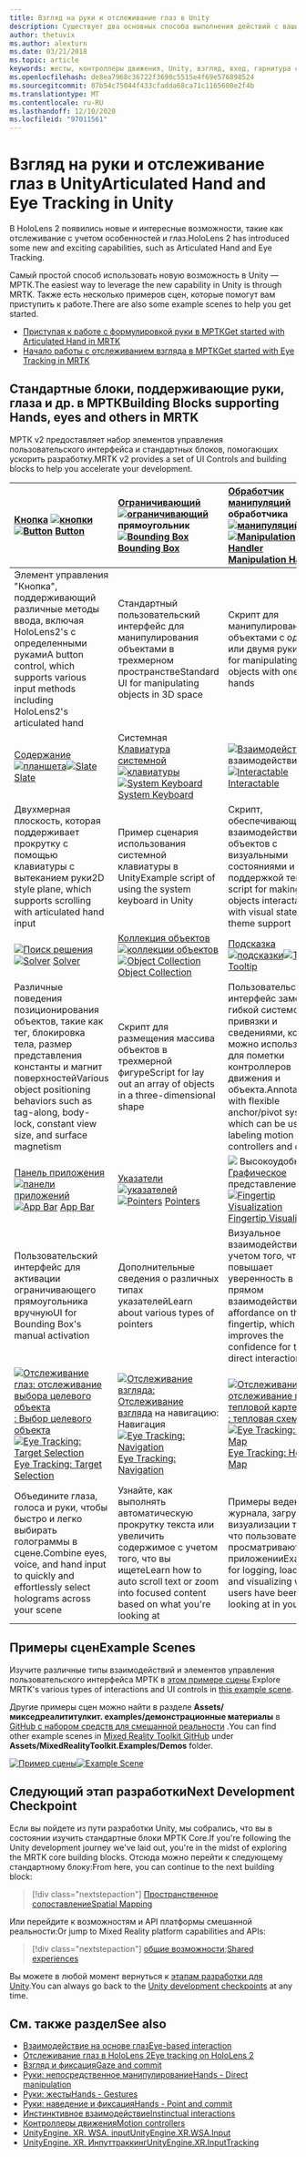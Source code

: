 ```yaml
---
title: Взгляд на руки и отслеживание глаз в Unity
description: Существует два основных способа выполнения действий с вашим взглядом в Unity, жестами и контроллерами движения.
author: thetuvix
ms.author: alexturn
ms.date: 03/21/2018
ms.topic: article
keywords: жесты, контроллеры движения, Unity, взгляд, вход, гарнитура смешанной реальности, гарнитура Windows Mixed Reality, гарнитура виртуальной реальности, МРТК, набор средств для смешанной реальности
ms.openlocfilehash: de8ea7968c36722f3690c5515e4f69e576898524
ms.sourcegitcommit: 87b54c75044f433cfadda68ca71c1165608e2f4b
ms.translationtype: MT
ms.contentlocale: ru-RU
ms.lasthandoff: 12/10/2020
ms.locfileid: "97011561"
---
```

# <a name="articulated-hand-and-eye-tracking-in-unity"></a><span data-ttu-id="28567-104">Взгляд на руки и отслеживание глаз в Unity</span><span class="sxs-lookup"><span data-stu-id="28567-104">Articulated Hand and Eye Tracking in Unity</span></span>

<span data-ttu-id="28567-105">В HoloLens 2 появились новые и интересные возможности, такие как отслеживание с учетом особенностей и глаз.</span><span class="sxs-lookup"><span data-stu-id="28567-105">HoloLens 2 has introduced some new and exciting capabilities, such as Articulated Hand and Eye Tracking.</span></span>

<span data-ttu-id="28567-106">Самый простой способ использовать новую возможность в Unity — МРТК.</span><span class="sxs-lookup"><span data-stu-id="28567-106">The easiest way to leverage the new capability in Unity is through MRTK.</span></span> <span data-ttu-id="28567-107">Также есть несколько примеров сцен, которые помогут вам приступить к работе.</span><span class="sxs-lookup"><span data-stu-id="28567-107">There are also some example scenes to help you get started.</span></span>

* [<span data-ttu-id="28567-108">Приступая к работе с формулировкой руки в МРТК</span><span class="sxs-lookup"><span data-stu-id="28567-108">Get started with Articulated Hand  in MRTK</span></span>](https://microsoft.github.io/MixedRealityToolkit-Unity/Documentation/Input/HandTracking.html)
* [<span data-ttu-id="28567-109">Начало работы с отслеживанием взгляда в МРТК</span><span class="sxs-lookup"><span data-stu-id="28567-109">Get started with Eye Tracking in MRTK</span></span>](https://microsoft.github.io/MixedRealityToolkit-Unity/Documentation/EyeTracking/EyeTracking_Main.html)

## <a name="building-blocks-supporting-hands-eyes-and-others-in-mrtk"></a><span data-ttu-id="28567-110">Стандартные блоки, поддерживающие руки, глаза и др. в МРТК</span><span class="sxs-lookup"><span data-stu-id="28567-110">Building Blocks supporting Hands, eyes and others in MRTK</span></span> 

<span data-ttu-id="28567-111">МРТК v2 предоставляет набор элементов управления пользовательского интерфейса и стандартных блоков, помогающих ускорить разработку.</span><span class="sxs-lookup"><span data-stu-id="28567-111">MRTK v2 provides a set of UI Controls and building blocks to help you accelerate your development.</span></span>

|  <span data-ttu-id="28567-112">[Кнопка](https://microsoft.github.io/MixedRealityToolkit-Unity/Documentation/README_Button.html) [ ![ кнопки](images/MRTK_Button_Main.png)](https://microsoft.github.io/MixedRealityToolkit-Unity/Documentation/README_Button.html)</span><span class="sxs-lookup"><span data-stu-id="28567-112">[![Button](images/MRTK_Button_Main.png)](https://microsoft.github.io/MixedRealityToolkit-Unity/Documentation/README_Button.html) [Button](https://microsoft.github.io/MixedRealityToolkit-Unity/Documentation/README_Button.html)</span></span> | <span data-ttu-id="28567-113">[Ограничивающий](https://microsoft.github.io/MixedRealityToolkit-Unity/Documentation/README_BoundingBox.html) [ ![ ограничивающий](images/MRTK_BoundingBox_Main.png)](https://microsoft.github.io/MixedRealityToolkit-Unity/Documentation/README_BoundingBox.html) прямоугольник</span><span class="sxs-lookup"><span data-stu-id="28567-113">[![Bounding Box](images/MRTK_BoundingBox_Main.png)](https://microsoft.github.io/MixedRealityToolkit-Unity/Documentation/README_BoundingBox.html) [Bounding Box](https://microsoft.github.io/MixedRealityToolkit-Unity/Documentation/README_BoundingBox.html)</span></span> | <span data-ttu-id="28567-114">[Обработчик манипуляций](https://microsoft.github.io/MixedRealityToolkit-Unity/Documentation/README_ManipulationHandler.html) обработчика [ ![ манипуляций](images/MRTK_Manipulation_Main.png)](https://microsoft.github.io/MixedRealityToolkit-Unity/Documentation/README_ManipulationHandler.html)</span><span class="sxs-lookup"><span data-stu-id="28567-114">[![Manipulation Handler](images/MRTK_Manipulation_Main.png)](https://microsoft.github.io/MixedRealityToolkit-Unity/Documentation/README_ManipulationHandler.html) [Manipulation Handler](https://microsoft.github.io/MixedRealityToolkit-Unity/Documentation/README_ManipulationHandler.html)</span></span> |
|:--- | :--- | :--- |
| <span data-ttu-id="28567-115">Элемент управления "Кнопка", поддерживающий различные методы ввода, включая HoloLens2's с определенными руками</span><span class="sxs-lookup"><span data-stu-id="28567-115">A button control, which supports various input methods including HoloLens2's articulated hand</span></span> | <span data-ttu-id="28567-116">Стандартный пользовательский интерфейс для манипулирования объектами в трехмерном пространстве</span><span class="sxs-lookup"><span data-stu-id="28567-116">Standard UI for manipulating objects in 3D space</span></span> | <span data-ttu-id="28567-117">Скрипт для манипулирования объектами с одной или двумя руки</span><span class="sxs-lookup"><span data-stu-id="28567-117">Script for manipulating objects with one or two hands</span></span> |
|  <span data-ttu-id="28567-118">[Содержание](https://microsoft.github.io/MixedRealityToolkit-Unity/Documentation/README_Slate.html) [ ![ планшета](images/MRTK_Slate_Main.png)](https://microsoft.github.io/MixedRealityToolkit-Unity/Documentation/README_Slate.html)</span><span class="sxs-lookup"><span data-stu-id="28567-118">[![Slate](images/MRTK_Slate_Main.png)](https://microsoft.github.io/MixedRealityToolkit-Unity/Documentation/README_Slate.html) [Slate](https://microsoft.github.io/MixedRealityToolkit-Unity/Documentation/README_Slate.html)</span></span> | <span data-ttu-id="28567-119">Системная [Клавиатура системной](https://microsoft.github.io/MixedRealityToolkit-Unity/Documentation/README_SystemKeyboard.html) [ ![ клавиатуры](images/MRTK_SystemKeyboard_Main.png)](https://microsoft.github.io/MixedRealityToolkit-Unity/Documentation/README_SystemKeyboard.html)</span><span class="sxs-lookup"><span data-stu-id="28567-119">[![System Keyboard](images/MRTK_SystemKeyboard_Main.png)](https://microsoft.github.io/MixedRealityToolkit-Unity/Documentation/README_SystemKeyboard.html) [System Keyboard](https://microsoft.github.io/MixedRealityToolkit-Unity/Documentation/README_SystemKeyboard.html)</span></span> | <span data-ttu-id="28567-120">[ ![ Взаимодействие с](images/InteractableExamples.png)](https://microsoft.github.io/MixedRealityToolkit-Unity/Documentation/README_Interactable.html) взаимодействием [](https://microsoft.github.io/MixedRealityToolkit-Unity/Documentation/README_Interactable.html)</span><span class="sxs-lookup"><span data-stu-id="28567-120">[![Interactable](images/InteractableExamples.png)](https://microsoft.github.io/MixedRealityToolkit-Unity/Documentation/README_Interactable.html) [Interactable](https://microsoft.github.io/MixedRealityToolkit-Unity/Documentation/README_Interactable.html)</span></span> |
| <span data-ttu-id="28567-121">Двухмерная плоскость, которая поддерживает прокрутку с помощью клавиатуры с вытеканием руки</span><span class="sxs-lookup"><span data-stu-id="28567-121">2D style plane, which supports scrolling with articulated hand input</span></span> | <span data-ttu-id="28567-122">Пример сценария использования системной клавиатуры в Unity</span><span class="sxs-lookup"><span data-stu-id="28567-122">Example script of using the system keyboard in Unity</span></span>  | <span data-ttu-id="28567-123">Скрипт, обеспечивающий взаимодействие объектов с визуальными состояниями и поддержкой тем</span><span class="sxs-lookup"><span data-stu-id="28567-123">A script for making objects interactable with visual states and theme support</span></span> |
|  <span data-ttu-id="28567-124">[ ![ Поиск решения](images/MRTK_Solver_Main.png)](https://microsoft.github.io/MixedRealityToolkit-Unity/Documentation/README_Solver.html) [](https://microsoft.github.io/MixedRealityToolkit-Unity/Documentation/README_Solver.html)</span><span class="sxs-lookup"><span data-stu-id="28567-124">[![Solver](images/MRTK_Solver_Main.png)](https://microsoft.github.io/MixedRealityToolkit-Unity/Documentation/README_Solver.html) [Solver](https://microsoft.github.io/MixedRealityToolkit-Unity/Documentation/README_Solver.html)</span></span> | <span data-ttu-id="28567-125">[Коллекция объектов](https://microsoft.github.io/MixedRealityToolkit-Unity/Documentation/README_ManipulationHandler.html) [ ![ коллекции объектов](images/MRTK_ObjectCollection_Main.png)](https://microsoft.github.io/MixedRealityToolkit-Unity/Documentation/README_ManipulationHandler.html)</span><span class="sxs-lookup"><span data-stu-id="28567-125">[![Object Collection](images/MRTK_ObjectCollection_Main.png)](https://microsoft.github.io/MixedRealityToolkit-Unity/Documentation/README_ManipulationHandler.html) [Object Collection](https://microsoft.github.io/MixedRealityToolkit-Unity/Documentation/README_ManipulationHandler.html)</span></span> | <span data-ttu-id="28567-126">[Подсказка](https://microsoft.github.io/MixedRealityToolkit-Unity/Documentation/README_Tooltip.html) [ ![ подсказки](images/MRTK_Tooltip_Main.png)](https://microsoft.github.io/MixedRealityToolkit-Unity/Documentation/README_Tooltip.html)</span><span class="sxs-lookup"><span data-stu-id="28567-126">[![Tooltip](images/MRTK_Tooltip_Main.png)](https://microsoft.github.io/MixedRealityToolkit-Unity/Documentation/README_Tooltip.html) [Tooltip](https://microsoft.github.io/MixedRealityToolkit-Unity/Documentation/README_Tooltip.html)</span></span> |
| <span data-ttu-id="28567-127">Различные поведения позиционирования объектов, такие как тег, блокировка тела, размер представления константы и магнит поверхностей</span><span class="sxs-lookup"><span data-stu-id="28567-127">Various object positioning behaviors such as tag-along, body-lock, constant view size, and surface magnetism</span></span> | <span data-ttu-id="28567-128">Скрипт для размещения массива объектов в трехмерной фигуре</span><span class="sxs-lookup"><span data-stu-id="28567-128">Script for lay out an array of objects in a three-dimensional shape</span></span> | <span data-ttu-id="28567-129">Пользовательский интерфейс заметки с гибкой системой привязки и сведениями, который можно использовать для пометки контроллеров движения и объекта.</span><span class="sxs-lookup"><span data-stu-id="28567-129">Annotation UI with flexible anchor/pivot system, which can be used for labeling motion controllers and object.</span></span> |
|  <span data-ttu-id="28567-130">[Панель приложения](https://microsoft.github.io/MixedRealityToolkit-Unity/Documentation/README_AppBar.html) [ ![ панели приложений](images/MRTK_AppBar_Main.png)](https://microsoft.github.io/MixedRealityToolkit-Unity/Documentation/README_AppBar.html)</span><span class="sxs-lookup"><span data-stu-id="28567-130">[![App Bar](images/MRTK_AppBar_Main.png)](https://microsoft.github.io/MixedRealityToolkit-Unity/Documentation/README_AppBar.html) [App Bar](https://microsoft.github.io/MixedRealityToolkit-Unity/Documentation/README_AppBar.html)</span></span> | <span data-ttu-id="28567-131">[Указатели](https://microsoft.github.io/MixedRealityToolkit-Unity/Documentation/Input/Pointers.html) [ ![ указателей](images/MRTK_Pointer_Main.png)](https://microsoft.github.io/MixedRealityToolkit-Unity/Documentation/Input/Pointers.html)</span><span class="sxs-lookup"><span data-stu-id="28567-131">[![Pointers](images/MRTK_Pointer_Main.png)](https://microsoft.github.io/MixedRealityToolkit-Unity/Documentation/Input/Pointers.html) [Pointers](https://microsoft.github.io/MixedRealityToolkit-Unity/Documentation/Input/Pointers.html)</span></span> | <span data-ttu-id="28567-132">[ ![ ](images/MRTK_FingertipVisualization_Main.png)](https://microsoft.github.io/MixedRealityToolkit-Unity/Documentation/README_FingertipVisualization.html) Высокоудобное [Графическое](https://microsoft.github.io/MixedRealityToolkit-Unity/Documentation/README_FingertipVisualization.html) представление</span><span class="sxs-lookup"><span data-stu-id="28567-132">[![Fingertip Visualization](images/MRTK_FingertipVisualization_Main.png)](https://microsoft.github.io/MixedRealityToolkit-Unity/Documentation/README_FingertipVisualization.html) [Fingertip Visualization](https://microsoft.github.io/MixedRealityToolkit-Unity/Documentation/README_FingertipVisualization.html)</span></span> |
| <span data-ttu-id="28567-133">Пользовательский интерфейс для активации ограничивающего прямоугольника вручную</span><span class="sxs-lookup"><span data-stu-id="28567-133">UI for Bounding Box's manual activation</span></span> | <span data-ttu-id="28567-134">Дополнительные сведения о различных типах указателей</span><span class="sxs-lookup"><span data-stu-id="28567-134">Learn about various types of pointers</span></span> | <span data-ttu-id="28567-135">Визуальное взаимодействие с учетом того, что повышает уверенность в прямом взаимодействии</span><span class="sxs-lookup"><span data-stu-id="28567-135">Visual affordance on the fingertip, which improves the confidence for the direct interaction</span></span> |
|  <span data-ttu-id="28567-136">[ ![ Отслеживание глаз: отслеживание выбора целевого объекта](images/mrtk_et_targetselect.png)](https://microsoft.github.io/MixedRealityToolkit-Unity/Documentation/EyeTracking/EyeTracking_TargetSelection.html) [: Выбор целевого объекта](https://microsoft.github.io/MixedRealityToolkit-Unity/Documentation/EyeTracking/EyeTracking_TargetSelection.html)</span><span class="sxs-lookup"><span data-stu-id="28567-136">[![Eye Tracking: Target Selection](images/mrtk_et_targetselect.png)](https://microsoft.github.io/MixedRealityToolkit-Unity/Documentation/EyeTracking/EyeTracking_TargetSelection.html) [Eye Tracking: Target Selection](https://microsoft.github.io/MixedRealityToolkit-Unity/Documentation/EyeTracking/EyeTracking_TargetSelection.html)</span></span> | <span data-ttu-id="28567-137">[ ![ Отслеживание взгляда:](images/mrtk_et_navigation.png)](https://microsoft.github.io/MixedRealityToolkit-Unity/Documentation/EyeTracking/EyeTracking_Navigation.html) [Отслеживание взгляда](https://microsoft.github.io/MixedRealityToolkit-Unity/Documentation/EyeTracking/EyeTracking_Navigation.html) на навигацию: Навигация</span><span class="sxs-lookup"><span data-stu-id="28567-137">[![Eye Tracking: Navigation](images/mrtk_et_navigation.png)](https://microsoft.github.io/MixedRealityToolkit-Unity/Documentation/EyeTracking/EyeTracking_Navigation.html) [Eye Tracking: Navigation](https://microsoft.github.io/MixedRealityToolkit-Unity/Documentation/EyeTracking/EyeTracking_Navigation.html)</span></span> | <span data-ttu-id="28567-138">[ ![ Отслеживание глаз: отслеживание глаз на тепловой карте](images/mrtk_et_heatmaps.png)](https://microsoft.github.io/MixedRealityToolkit-Unity/Documentation/EyeTracking/EyeTracking_Visualization.html) [: тепловая схема](https://microsoft.github.io/MixedRealityToolkit-Unity/Documentation/EyeTracking/EyeTracking_Visualization.html)</span><span class="sxs-lookup"><span data-stu-id="28567-138">[![Eye Tracking: Heat Map](images/mrtk_et_heatmaps.png)](https://microsoft.github.io/MixedRealityToolkit-Unity/Documentation/EyeTracking/EyeTracking_Visualization.html) [Eye Tracking: Heat Map](https://microsoft.github.io/MixedRealityToolkit-Unity/Documentation/EyeTracking/EyeTracking_Visualization.html)</span></span> |
| <span data-ttu-id="28567-139">Объедините глаза, голоса и руки, чтобы быстро и легко выбирать голограммы в сцене.</span><span class="sxs-lookup"><span data-stu-id="28567-139">Combine eyes, voice, and hand input to quickly and effortlessly select holograms across your scene</span></span> | <span data-ttu-id="28567-140">Узнайте, как выполнять автоматическую прокрутку текста или увеличить содержимое с учетом того, что вы ищете</span><span class="sxs-lookup"><span data-stu-id="28567-140">Learn how to auto scroll text or zoom into focused content based on what you're looking at</span></span>| <span data-ttu-id="28567-141">Примеры ведения журнала, загрузки и визуализации того, что пользователи просматривают в приложении</span><span class="sxs-lookup"><span data-stu-id="28567-141">Examples for logging, loading, and visualizing what users have been looking at in your app</span></span> |

## <a name="example-scenes"></a><span data-ttu-id="28567-142">Примеры сцен</span><span class="sxs-lookup"><span data-stu-id="28567-142">Example Scenes</span></span>

<span data-ttu-id="28567-143">Изучите различные типы взаимодействий и элементов управления пользовательского интерфейса МРТК в [этом примере сцены](https://microsoft.github.io/MixedRealityToolkit-Unity/Documentation/README_HandInteractionExamples.html).</span><span class="sxs-lookup"><span data-stu-id="28567-143">Explore MRTK's various types of interactions and UI controls in [this example scene](https://microsoft.github.io/MixedRealityToolkit-Unity/Documentation/README_HandInteractionExamples.html).</span></span>

<span data-ttu-id="28567-144">Другие примеры сцен можно найти в разделе **Assets/микседреалититулкит. examples/демонстрационные материалы** в [GitHub с набором средств для смешанной реальности](https://github.com/Microsoft/MixedRealityToolkit-Unity) .</span><span class="sxs-lookup"><span data-stu-id="28567-144">You can find  other example scenes in [Mixed Reality Toolkit GitHub](https://github.com/Microsoft/MixedRealityToolkit-Unity) under **Assets/MixedRealityToolkit.Examples/Demos** folder.</span></span>

<span data-ttu-id="28567-145">[![Пример сцены](images/MRTK_Examples.png)](https://microsoft.github.io/MixedRealityToolkit-Unity/Documentation/README_HandInteractionExamples.html)</span><span class="sxs-lookup"><span data-stu-id="28567-145">[![Example Scene](images/MRTK_Examples.png)](https://microsoft.github.io/MixedRealityToolkit-Unity/Documentation/README_HandInteractionExamples.html)</span></span>

## <a name="next-development-checkpoint"></a><span data-ttu-id="28567-146">Следующий этап разработки</span><span class="sxs-lookup"><span data-stu-id="28567-146">Next Development Checkpoint</span></span>

<span data-ttu-id="28567-147">Если вы пойдете из пути разработки Unity, мы собрались, что вы в состоянии изучить стандартные блоки МРТК Core.</span><span class="sxs-lookup"><span data-stu-id="28567-147">If you're following the Unity development journey we've laid out, you're in the midst of exploring the MRTK core building blocks.</span></span> <span data-ttu-id="28567-148">Отсюда можно перейти к следующему стандартному блоку:</span><span class="sxs-lookup"><span data-stu-id="28567-148">From here, you can continue to the next building block:</span></span>

> [!div class="nextstepaction"]
> [<span data-ttu-id="28567-149">Пространственное сопоставление</span><span class="sxs-lookup"><span data-stu-id="28567-149">Spatial Mapping</span></span>](spatial-mapping-in-unity.md)

<span data-ttu-id="28567-150">Или перейдите к возможностям и API платформы смешанной реальности:</span><span class="sxs-lookup"><span data-stu-id="28567-150">Or jump to Mixed Reality platform capabilities and APIs:</span></span>

> [!div class="nextstepaction"]
> <span data-ttu-id="28567-151">[общие возможности](shared-experiences-in-unity.md);</span><span class="sxs-lookup"><span data-stu-id="28567-151">[Shared experiences](shared-experiences-in-unity.md)</span></span>

<span data-ttu-id="28567-152">Вы можете в любой момент вернуться к [этапам разработки для Unity](unity-development-overview.md#2-core-building-blocks).</span><span class="sxs-lookup"><span data-stu-id="28567-152">You can always go back to the [Unity development checkpoints](unity-development-overview.md#2-core-building-blocks) at any time.</span></span>

## <a name="see-also"></a><span data-ttu-id="28567-153">См. также раздел</span><span class="sxs-lookup"><span data-stu-id="28567-153">See also</span></span>

* [<span data-ttu-id="28567-154">Взаимодействие на основе глаз</span><span class="sxs-lookup"><span data-stu-id="28567-154">Eye-based interaction</span></span>](../../design/eye-gaze-interaction.md)
* [<span data-ttu-id="28567-155">Отслеживание глаз в HoloLens 2</span><span class="sxs-lookup"><span data-stu-id="28567-155">Eye tracking on HoloLens 2</span></span>](../../design/eye-tracking.md)
* [<span data-ttu-id="28567-156">Взгляд и фиксация</span><span class="sxs-lookup"><span data-stu-id="28567-156">Gaze and commit</span></span>](../../design/gaze-and-commit.md)
* [<span data-ttu-id="28567-157">Руки: непосредственное манипулирование</span><span class="sxs-lookup"><span data-stu-id="28567-157">Hands - Direct manipulation</span></span>](../../design/direct-manipulation.md)
* [<span data-ttu-id="28567-158">Руки: жесты</span><span class="sxs-lookup"><span data-stu-id="28567-158">Hands - Gestures</span></span>](../../design/gaze-and-commit.md#composite-gestures)
* [<span data-ttu-id="28567-159">Руки: наведение и фиксация</span><span class="sxs-lookup"><span data-stu-id="28567-159">Hands - Point and commit</span></span>](../../design/point-and-commit.md)
* [<span data-ttu-id="28567-160">Инстинктивное взаимодействие</span><span class="sxs-lookup"><span data-stu-id="28567-160">Instinctual interactions</span></span>](../../design/interaction-fundamentals.md)
* [<span data-ttu-id="28567-161">Контроллеры движения</span><span class="sxs-lookup"><span data-stu-id="28567-161">Motion controllers</span></span>](../../design/motion-controllers.md)
* [<span data-ttu-id="28567-162">UnityEngine. XR. WSA. input</span><span class="sxs-lookup"><span data-stu-id="28567-162">UnityEngine.XR.WSA.Input</span></span>](https://docs.unity3d.com/ScriptReference/XR.WSA.Input.InteractionManager.html)
* [<span data-ttu-id="28567-163">UnityEngine. XR. Инпуттраккинг</span><span class="sxs-lookup"><span data-stu-id="28567-163">UnityEngine.XR.InputTracking</span></span>](https://docs.unity3d.com/ScriptReference/XR.InputTracking.html)
